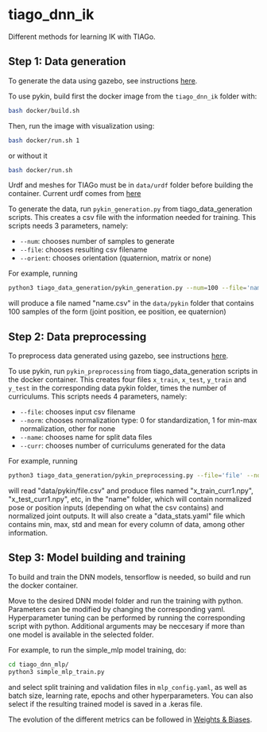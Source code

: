 # tiago_dnn_ik

Different methods for learning IK with TIAGo.

## Step 1: Data generation
To generate the data using gazebo, see instructions [here](tiago_data_generation/datagen_info.md).

To use pykin, build first the docker image from the `tiago_dnn_ik` folder with:
```bash
bash docker/build.sh
```
Then, run the image with visualization using:
```bash
bash docker/run.sh 1
```
or without it
```bash
bash docker/run.sh
```
Urdf and meshes for TIAGo must be in `data/urdf` folder before building the container. Current urdf comes from [here](https://gitioc.upc.edu/rostutorials/ktmpb/-/blob/d9caa6ef59ffe14d557de47f60590e62d4cf4efa/demos/models/robots/tiago/)

To generate the data, run `pykin_generation.py` from tiago_data_generation scripts. This creates a csv file with the information needed for training.
This scripts needs 3 parameters, namely:
- `--num`: chooses number of samples to generate
- `--file`: chooses resulting csv filename
- `--orient`: chooses orientation (quaternion, matrix or none)

For example, running
```bash
python3 tiago_data_generation/pykin_generation.py --num=100 --file='name' --orient='quaternion'
```
will produce a file named "name.csv" in the `data/pykin` folder that contains 100 samples of the form (joint position, ee position, ee quaternion)

## Step 2: Data preprocessing
To preprocess data generated using gazebo, see instructions [here](tiago_data_generation/datagen_info.md).

To use pykin, run `pykin_preprocessing` from tiago_data_generation scripts in the docker container. This creates four files `x_train`, `x_test`, `y_train` and `y_test` in the corresponding data pykin folder, times the number of curriculums. This scripts needs 4 parameters, namely:
- `--file`: chooses input csv filename
- `--norm`: chooses normalization type: 0 for standardization, 1 for min-max normalization, other for none
- `--name`: chooses name for split data files
- `--curr`: chooses number of curriculums generated for the data

For example, running
```bash
python3 tiago_data_generation/pykin_preprocessing.py --file='file' --norm=1 --name='name' --curr=1
```
will read "data/pykin/file.csv" and produce files named "x_train_curr1.npy", "x_test_curr1.npy", etc, in the "name" folder, which will contain normalized pose or position inputs (depending on what the csv contains) and normalized joint outputs. It will also create a "data_stats.yaml" file which contains min, max, std and mean for every column of data, among other information.

## Step 3: Model building and training
To build and train the DNN models, tensorflow is needed, so build and run the docker container. 

Move to the desired DNN model folder and run the training with python. Parameters can be modified by changing the corresponding yaml.
Hyperparameter tuning can be performed by running the corresponding script with python. Additional arguments may be neccesary if more than one model is available in the selected folder.

For example, to run the simple_mlp model training, do:
```bash
cd tiago_dnn_mlp/
python3 simple_mlp_train.py
```
and select split training and validation files in `mlp_config.yaml`, as well as batch size, learning rate, epochs and other hyperparameters. You can also select if the resulting trained model is saved in a .keras file. 

The evolution of the different metrics can be followed in [Weights & Biases](https://wandb.ai/100518472/tiago_ik?nw=nwuser100518472).
